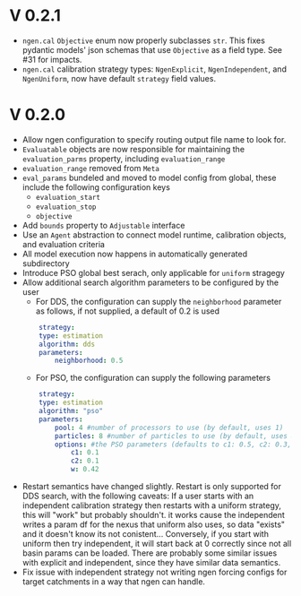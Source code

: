 # V 0.2.1
- `ngen.cal` `Objective` enum now properly subclasses `str`. This fixes
  pydantic models' json schemas that use `Objective` as a field type. See #31
  for impacts.
- `ngen.cal` calibration strategy types: `NgenExplicit`, `NgenIndependent`, and
  `NgenUniform`, now have default `strategy` field values.

# V 0.2.0
- Allow ngen configuration to specify routing output file name to look for.
- `Evaluatable` objects are now responsible for maintaining the `evaluation_parms` property, including `evaluation_range`
- `evaluation_range` removed from `Meta`
- `eval_params` bundeled and moved to model config from global, these include the following configuration keys
    - `evaluation_start`
    - `evaluation_stop`
    - `objective`
- Add `bounds` property to `Adjustable` interface
- Use an `Agent` abstraction to connect model runtime, calibration objects, and evaluation criteria
- All model execution now happens in automatically generated subdirectory
- Introduce PSO global best serach, only applicable for `uniform` stragegy
- Allow additional search algorithm parameters to be configured by the user
    - For DDS, the configuration can supply the `neighborhood` parameter as follows, if not supplied, a default of 0.2 is used
    ```yaml
        strategy: 
        type: estimation
        algorithm: dds
        parameters:
            neighborhood: 0.5
    ```
    - For PSO, the configuration can supply the following parameters
    ```yaml
        strategy: 
        type: estimation
        algorithm: "pso"
        parameters:
            pool: 4 #number of processors to use (by default, uses 1)
            particles: 8 #number of particles to use (by default, uses 4)
            options: #the PSO parameters (defaults to c1: 0.5, c2: 0.3, w:0.9)
                c1: 0.1
                c2: 0.1
                w: 0.42
    ```
- Restart semantics have changed slightly.  Restart is only supported for DDS search, with the following caveats:
    If a user starts with an independent calibration strategy
    then restarts with a uniform strategy, this will "work" but probably shouldn't.
    it works cause the independent writes a param df for the nexus that uniform also uses,
    so data "exists" and it doesn't know its not conistent...
    Conversely, if you start with uniform then try independent, it will start back at
    0 correctly since not all basin params can be loaded.
    There are probably some similar issues with explicit and independent, since they have
    similar data semantics.
- Fix issue with independent strategy not writing ngen forcing configs for target catchments in a way that ngen can handle.
